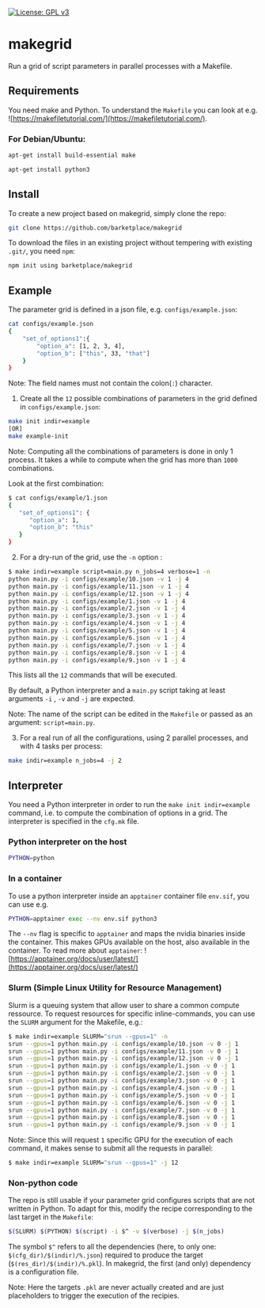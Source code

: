 [![License: GPL v3](https://img.shields.io/badge/License-GPLv3-blue.svg)](https://www.gnu.org/licenses/gpl-3.0)

# makegrid
Run a grid of script parameters in parallel processes with a Makefile.

## Requirements
You need make and Python.
To understand the `Makefile` you can look at e.g. ![https://makefiletutorial.com/](https://makefiletutorial.com/).

### For Debian/Ubuntu:
```bash
apt-get install build-essential make
```

```bash
apt-get install python3
```

## Install
To create a new project based on makegrid, simply clone the repo:
```bash
git clone https://github.com/barketplace/makegrid 
```

To download the files in an existing project without tempering with existing `.git/`, you need `npm`:
```bash
npm init using barketplace/makegrid
```


## Example
The parameter grid is defined in a json file, e.g. `configs/example.json`:
```bash
cat configs/example.json
{
    "set_of_options1":{
        "option_a": [1, 2, 3, 4], 
        "option_b": ["this", 33, "that"]
    }
}
```

Note: The field names must not contain the colon(`:`) character.


1. Create all the `12` possible combinations of parameters in the grid defined in `configs/example.json`:
```bash
make init indir=example
[OR]
make example-init
```
Note: Computing all the combinations of parameters is done in only 1 process. It takes a while to compute when the grid has more than `1000` combinations.

Look at the first combination:
```bash
$ cat configs/example/1.json 
{
   "set_of_options1": {
      "option_a": 1,
      "option_b": "this"
   }
}
```

2. For a dry-run of the grid, use the `-n` option :

```bash
$ make indir=example script=main.py n_jobs=4 verbose=1 -n
python main.py -i configs/example/10.json -v 1 -j 4
python main.py -i configs/example/11.json -v 1 -j 4
python main.py -i configs/example/12.json -v 1 -j 4
python main.py -i configs/example/1.json -v 1 -j 4
python main.py -i configs/example/2.json -v 1 -j 4
python main.py -i configs/example/3.json -v 1 -j 4
python main.py -i configs/example/4.json -v 1 -j 4
python main.py -i configs/example/5.json -v 1 -j 4
python main.py -i configs/example/6.json -v 1 -j 4
python main.py -i configs/example/7.json -v 1 -j 4
python main.py -i configs/example/8.json -v 1 -j 4
python main.py -i configs/example/9.json -v 1 -j 4
```
This lists all the `12` commands that will be executed.

By default, a Python interpreter and a `main.py` script taking at least arguments `-i` , `-v` and `-j` are expected.

Note: The name of the script can be edited in the `Makefile` or passed as an argument: `script=main.py`.

3. For a real run of all the configurations, using 2 parallel processes, and with 4 tasks per process:

```bash
make indir=example n_jobs=4 -j 2
```


## Interpreter
You need a Python interpreter in order to run the `make init indir=example` command, i.e. to compute the combination of options in a grid.
The interpreter is specified in the `cfg.mk` file.

### Python interpreter on the host
```bash
PYTHON=python
```

### In a container
To use a python interpreter inside an `apptainer` container file `env.sif`, you can use e.g.
```bash
PYTHON=apptainer exec --nv env.sif python3
```

The `--nv` flag is specific to `apptainer` and maps the nvidia binaries inside the container. This makes GPUs available on the host, also available in the container.
To read more about `apptainer`: ![https://apptainer.org/docs/user/latest/](https://apptainer.org/docs/user/latest/)

### Slurm (Simple Linux Utility for Resource Management) 
Slurm is a queuing system that allow user to share a common compute ressource. To request resources for specific inline-commands, you can use the `SLURM` argument for the Makefile, e.g.:
```bash
$ make indir=example SLURM="srun --gpus=1" -n
srun --gpus=1 python main.py -i configs/example/10.json -v 0 -j 1
srun --gpus=1 python main.py -i configs/example/11.json -v 0 -j 1
srun --gpus=1 python main.py -i configs/example/12.json -v 0 -j 1
srun --gpus=1 python main.py -i configs/example/1.json -v 0 -j 1
srun --gpus=1 python main.py -i configs/example/2.json -v 0 -j 1
srun --gpus=1 python main.py -i configs/example/3.json -v 0 -j 1
srun --gpus=1 python main.py -i configs/example/4.json -v 0 -j 1
srun --gpus=1 python main.py -i configs/example/5.json -v 0 -j 1
srun --gpus=1 python main.py -i configs/example/6.json -v 0 -j 1
srun --gpus=1 python main.py -i configs/example/7.json -v 0 -j 1
srun --gpus=1 python main.py -i configs/example/8.json -v 0 -j 1
srun --gpus=1 python main.py -i configs/example/9.json -v 0 -j 1
```

Note: Since this will request `1` specific GPU for the execution of each command, it makes sense to submit all the requests in parallel:
```bash
$ make indir=example SLURM="srun --gpus=1" -j 12
```


### Non-python code
The repo is still usable if your parameter grid configures scripts that are not written in Python. 
To adapt for this, modify the recipe corresponding to the last target in the `Makefile`:
```bash
$(SLURM) $(PYTHON) $(script) -i $^ -v $(verbose) -j $(n_jobs)
```

The symbol `$^` refers to all the dependencies (here, to only one: `$(cfg_dir)/$(indir)/%.json`) required to produce the target (`$(res_dir)/$(indir)/%.pkl`).
In makegrid, the first (and only) dependency is a configuration file.

Note: Here the targets `.pkl` are never actually created and are just placeholders to trigger the execution of the recipies.


